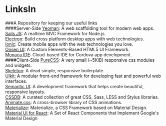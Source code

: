 # LinksIn
###A Repository for keeping our useful links<br>
####Server-Side
<a href="http://yeoman.io/">Yeoman</a>: A web scaffolding tool for modern web apps.<br>
<a href="http://sailsjs.org/">Sails JS</a>: A realtime MVC Framework for Node.js.<br>
<a href="http://electron.atom.io/">Electron</a>: Build cross platform desktop apps with web technologies.<br>
<a href="http://ionicframework.com/">Ionic</a>: Create mobile apps with the web technologies you love.<br>
<a href="http://onsen.io/">Onsen UI</a>: A Custom Elements-Based HTML5 UI Framework.<br>
<a href="https://monaca.io/">Monaca IDE</a>: Cloud-based IDE for Cordova app development.<br>
####Client-Side
<a href="http://purecss.io/">PureCSS</a>: A very small (~5KiB) responsive css modules and widgets.<br>
<a href="http://getskeleton.com/">Skeleton</a>: A dead simple, responsive boilerplate.<br>
<a href="http://getuikit.com/">UIkit</a>: A modular front-end framework for developing fast and powerful web interfaces.<br>
<a href="http://semantic-ui.com/">Semantic UI</a>: A development framework that helps create beautiful, responsive layouts.<br>
<a href="http://cssdb.co/">CSSDB</a>: A curated collection of great CSS, Sass, LESS and Stylus libraries.<br>
<a href="https://daneden.github.io/animate.css">Animate.css</a>: A cross-browser library of CSS animations.<br>
<a href="http://materializecss.com/">Materialize</a>: Materialize, a CSS Framework based on Material Design.<br>
<a href="http://www.material-ui.com/">Material UI for React</a>: A Set of React Components that Implement Google's Material Design

